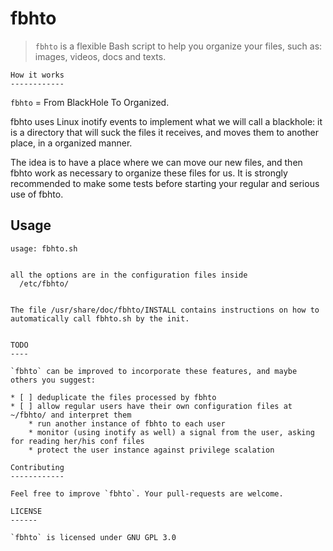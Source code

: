 # fbhto

> `fbhto` is a flexible Bash script to help you organize your files, such as: images, videos, docs and texts.
```
How it works
------------
```
`fbhto` = From BlackHole To Organized.

fbhto uses Linux inotify events to implement what we will call a blackhole: it
is a directory that will suck the files it receives, and moves them to another
place, in a organized manner.

The idea is to have a place where we can move our new files, and then fbhto work
as necessary to organize these files for us. It is strongly recommended to make
some tests before starting your regular and serious use of fbhto.

Usage
-----
```
usage: fbhto.sh


all the options are in the configuration files inside
  /etc/fbhto/


The file /usr/share/doc/fbhto/INSTALL contains instructions on how to automatically call fbhto.sh by the init.


TODO
----

`fbhto` can be improved to incorporate these features, and maybe others you suggest:

* [ ] deduplicate the files processed by fbhto
* [ ] allow regular users have their own configuration files at ~/fbhto/ and interpret them
    * run another instance of fbhto to each user
    * monitor (using inotify as well) a signal from the user, asking for reading her/his conf files
    * protect the user instance against privilege scalation

Contributing
------------

Feel free to improve `fbhto`. Your pull-requests are welcome.

LICENSE
------

`fbhto` is licensed under GNU GPL 3.0
